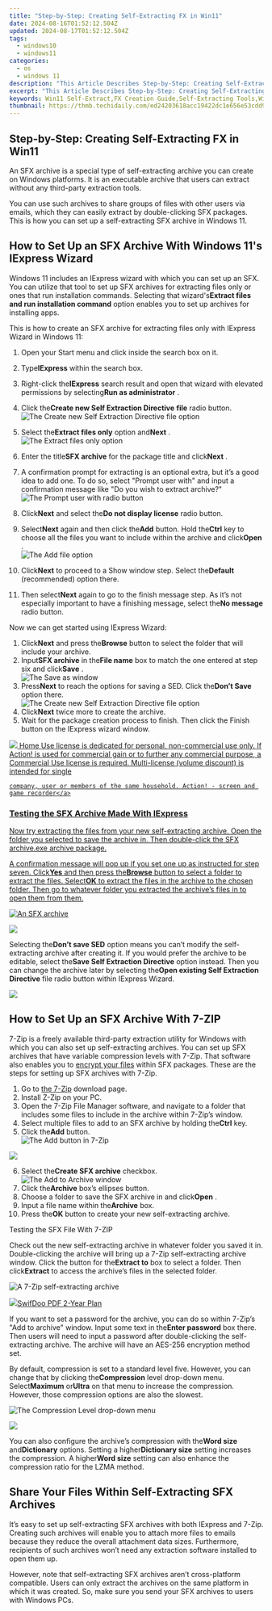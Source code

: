 ```yaml
---
title: "Step-by-Step: Creating Self-Extracting FX in Win11"
date: 2024-08-16T01:52:12.504Z
updated: 2024-08-17T01:52:12.504Z
tags:
  - windows10
  - windows11
categories:
  - os
  - windows 11
description: "This Article Describes Step-by-Step: Creating Self-Extracting FX in Win11"
excerpt: "This Article Describes Step-by-Step: Creating Self-Extracting FX in Win11"
keywords: Win11 Self-Extract,FX Creation Guide,Self-Extracting Tools,Win11 Portable Apps,Step-by-Step FX Guide,Extract in Windows 11,Building Portable FX
thumbnail: https://thmb.techidaily.com/ed24203618acc19422dc1e656e53cdd94b542178679b34754816329310d98db4.jpg
---
```


## Step-by-Step: Creating Self-Extracting FX in Win11

 An SFX archive is a special type of self-extracting archive you can create on Windows platforms. It is an executable archive that users can extract without any third-party extraction tools.

 You can use such archives to share groups of files with other users via emails, which they can easily extract by double-clicking SFX packages. This is how you can set up a self-extracting SFX archive in Windows 11.

## How to Set Up an SFX Archive With Windows 11's IExpress Wizard

 Windows 11 includes an IExpress wizard with which you can set up an SFX. You can utilize that tool to set up SFX archives for extracting files only or ones that run installation commands. Selecting that wizard's**Extract files and run installation command** option enables you to set up archives for installing apps.

 This is how to create an SFX archive for extracting files only with IExpress Wizard in Windows 11:

1. Open your Start menu and click inside the search box on it.
2. Type**IExpress** within the search box.
3. Right-click the**IExpress** search result and open that wizard with elevated permissions by selecting**Run as administrator** .
4. Click the**Create new Self Extraction Directive** **file** radio button.  
![The Create new Self Extraction Directive file option](https://static1.makeuseofimages.com/wordpress/wp-content/uploads/2023/04/create-self-extracting-option.jpg)
5. Select the**Extract files only** option and**Next** .  
![The Extract files only option](https://static1.makeuseofimages.com/wordpress/wp-content/uploads/2023/04/extract-files-only.jpg)

1. Enter the title**SFX archive** for the package title and click**Next** .
2. A confirmation prompt for extracting is an optional extra, but it’s a good idea to add one. To do so, select "Prompt user with" and input a confirmation message like "Do you wish to extract archive?"  
![The Prompt user with radio button](https://static1.makeuseofimages.com/wordpress/wp-content/uploads/2023/04/prompt-user-with-radio-button.jpg)
3. Click**Next** and select the**Do not display license** radio button.
4. Select**Next** again and then click the**Add** button. Hold the**Ctrl** key to choose all the files you want to include within the archive and click**Open** .  
![The Add file option](https://static1.makeuseofimages.com/wordpress/wp-content/uploads/2023/04/extract-package-option.jpg)
5. Click**Next** to proceed to a Show window step. Select the**Default** (recommended) option there.
6. Then select**Next** again to go to the finish message step. As it’s not especially important to have a finishing message, select the**No message** radio button.

Now we can get started using IExpress Wizard:

1. Click**Next** and press the**Browse** button to select the folder that will include your archive.
2. Input**SFX archive** in the**File name** box to match the one entered at step six and click**Save** .  
![The Save as window](https://static1.makeuseofimages.com/wordpress/wp-content/uploads/2023/04/save-as-window.jpg)
3. Press**Next** to reach the options for saving a SED. Click the**Don’t Save** option there.  
![The Create new Self Extraction Directive file option](https://static1.makeuseofimages.com/wordpress/wp-content/uploads/2023/04/create-new-self-extracting-archive-option.jpg)
4. Click**Next** twice more to create the archive.
5. Wait for the package creation process to finish. Then click the Finish button on the IExpress wizard window.

<!-- affiliate ads begin -->
<a href="https://checkout.mirillis.com/order/checkout.php?PRODS=4704640&QTY=1&AFFILIATE=108875&CART=1"> <img src="https://secure.avangate.com/images/merchant/547a5a56d43f6d40f9a6a2f76501d013/products/1_mirillis_action_boxshot_store_1x.jpg" border="0">
	Home Use license is dedicated for personal, non-commercial use only. 
	If Action! is used for commercial gain or to further any commercial purpose, 
	a Commercial Use license is required. Multi-license (volume discount) is intended for single 
 
	company, user or members of the same household. Action! - screen and game recorder</a>
<!-- affiliate ads end -->
### Testing the SFX Archive Made With IExpress

 Now try extracting the files from your new self-extracting archive. Open the folder you selected to save the archive in. Then double-click the SFX archive.exe archive package.

 A confirmation message will pop up if you set one up as instructed for step seven. Click**Yes** and then press the**Browse** button to select a folder to extract the files. Select**OK** to extract the files in the archive to the chosen folder. Then go to whatever folder you extracted the archive’s files in to open them from them.

![An SFX archive](https://static1.makeuseofimages.com/wordpress/wp-content/uploads/2023/04/sfx-archive-prompt.jpg)
<!-- affiliate ads begin -->
<a href="https://estore.winxdvd.com/order/checkout.php?PRODS=4081991&QTY=1&AFFILIATE=108875&CART=1"><img src="https://www.winxdvd.com/affiliate/new-banner/wt-500x500.jpg" border="0"></a>
<!-- affiliate ads end -->

 Selecting the**Don’t save SED** option means you can’t modify the self-extracting archive after creating it. If you would prefer the archive to be editable, select the**Save Self Extraction Directive** option instead. Then you can change the archive later by selecting the**Open existing Self Extraction Directive** file radio button within IExpress Wizard.

<!-- affiliate ads begin -->
<a href="https://store.nero.com/order/checkout.php?PRODS=42570605&QTY=1&AFFILIATE=108875&CART=1"><img src="http://cdnwww.nero.com/nero-com-wAssets/img/banners/2023/usbXcopy/Nero_USB_x_copy_Screen_2.png" border="0"></a>
<!-- affiliate ads end -->
## How to Set Up an SFX Archive With 7-ZIP

 7-Zip is a freely available third-party extraction utility for Windows with which you can also set up self-extracting archives. You can set up SFX archives that have variable compression levels with 7-Zip. That software also enables you to [encrypt your files](https://www.makeuseof.com/windows-encrypt-files-folders/) within SFX packages. These are the steps for setting up SFX archives with 7-Zip.

1. Go to [the 7-Zip](https://www.7-zip.org/download.html) download page.
2. Install Z-Zip on your PC.
3. Open the 7-Zip File Manager software, and navigate to a folder that includes some files to include in the archive within 7-Zip’s window.
4. Select multiple files to add to an SFX archive by holding the**Ctrl** key.
5. Click the**Add** button.  
![The Add button in 7-Zip](https://static1.makeuseofimages.com/wordpress/wp-content/uploads/2023/04/7-zip-file-manager-window.jpg)
<!-- affiliate ads begin -->
<a href="https://store.movavi.com/affiliate.php?ACCOUNT=MOVAVI&AFFILIATE=108875&PATH=https%3A%2F%2Fwww.movavi.com%3FAFFILIATE%3D108875%26RESOURCE%3DMovavi%2BScreen%2BRecorder%2Bbox"><img src="https://mcusercontent.com/0885a03ded3d480dca9287f12/images/f026b149-fc7c-fd54-5f3e-1460bbb19b6b.jpg" border="0"></a>
<!-- affiliate ads end -->
6. Select the**Create SFX archive** checkbox.  
![The Add to Archive window](https://static1.makeuseofimages.com/wordpress/wp-content/uploads/2023/04/add-to-archive-window.jpg)
7. Click the**Archive** box’s ellipses button.
8. Choose a folder to save the SFX archive in and click**Open** .
9. Input a file name within the**Archive** box.
10. Press the**OK** button to create your new self-extracting archive.

Testing the SFX File With 7-ZIP

 Check out the new self-extracting archive in whatever folder you saved it in. Double-clicking the archive will bring up a 7-Zip self-extracting archive window. Click the button for the**Extract to** box to select a folder. Then click**Extract** to access the archive’s files in the selected folder.

![A 7-Zip self-extracting archive](https://static1.makeuseofimages.com/wordpress/wp-content/uploads/2023/04/7-zip-archive.jpg)
<!-- affiliate ads begin -->
<a href="https://purchase.swifdoo.com/order/checkout.php?PRODS=40002580&QTY=1&AFFILIATE=108875&CART=1"><img src="https://secure.avangate.com/images/merchant/8b932759a5a04ddb34bf79e3f9072e4b/products/3_Product%20box%20white-1024x1024.png" border="0">SwifDoo PDF 2-Year Plan</a>
<!-- affiliate ads end -->

 If you want to set a password for the archive, you can do so within 7-Zip’s "Add to archive" window. Input some text in the**Enter password** box there. Then users will need to input a password after double-clicking the self-extracting archive. The archive will have an AES-256 encryption method set.

 By default, compression is set to a standard level five. However, you can change that by clicking the**Compression** level drop-down menu. Select**Maximum** or**Ultra** on that menu to increase the compression. However, those compression options are also the slowest.

![The Compression Level drop-down menu](https://static1.makeuseofimages.com/wordpress/wp-content/uploads/2023/04/compression-level-options.jpg)
<!-- affiliate ads begin -->
<a href="https://secure.2checkout.com/order/checkout.php?PRODS=33729450&QTY=1&AFFILIATE=108875&CART=1"><img src="https://secure.avangate.com/images/merchant/7f687767ccf20fcea1c9dc4a5adc2326/Digisigner_banner_728_x_90_color_version.png" border="0"></a>
<!-- affiliate ads end -->

 You can also configure the archive’s compression with the**Word size** and**Dictionary** options. Setting a higher**Dictionary size** setting increases the compression. A higher**Word size** setting can also enhance the compression ratio for the LZMA method.

## Share Your Files Within Self-Extracting SFX Archives

 It’s easy to set up self-extracting SFX archives with both IExpress and 7-Zip. Creating such archives will enable you to attach more files to emails because they reduce the overall attachment data sizes. Furthermore, recipients of such archives won’t need any extraction software installed to open them up.

 However, note that self-extracting SFX archives aren’t cross-platform compatible. Users can only extract the archives on the same platform in which it was created. So, make sure you send your SFX archives to users with Windows PCs.

<ins class="adsbygoogle"
     style="display:block"
     data-ad-format="autorelaxed"
     data-ad-client="ca-pub-7571918770474297"
     data-ad-slot="1223367746"></ins>



<ins class="adsbygoogle"
     style="display:block"
     data-ad-client="ca-pub-7571918770474297"
     data-ad-slot="8358498916"
     data-ad-format="auto"
     data-full-width-responsive="true"></ins>






